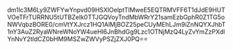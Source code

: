 dm1lc3M6Ly9ZWFYwYnpvd09HSXlOelptTlMweE5EQTRMVFF6T1dJdE9HUTVOeTFrTURRNU5tUTBZelk0TTJGQVoyTndMbWRrY21samEzbGphR0Z1TG5oNWVqbzBORE0/cmVtYXJrcz1HQ1AlMjBOZ25peCUyMEhLJm9iZnNQYXJhbT1nY3AuZ2RyaWNreWNoYW4ueHl6JnBhdGg9Lzc1OTNjMzQ4LyZvYmZzPXdlYnNvY2tldCZ0bHM9MSZwZWVyPSZjZXJ0PQ==
